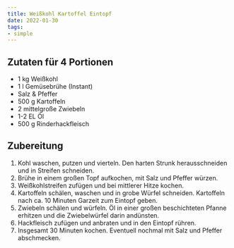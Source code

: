 ```yaml
---
title: Weißkohl Kartoffel Eintopf
date: 2022-01-30
tags:
- simple
---
```


## Zutaten für 4 Portionen
- 1 kg      Weißkohl
- 1 l       Gemüsebrühe (Instant)
- Salz & Pfeffer
- 500 g     Kartoffeln
- 2         mittelgroße Zwiebeln
- 1-2 EL    Öl
- 500 g     Rinderhackfleisch

## Zubereitung
1. Kohl waschen, putzen und vierteln. Den harten Strunk herausschneiden und in Streifen schneiden.
2. Brühe in einem großen Topf aufkochen, mit Salz und Pfeffer würzen.
3. Weißkohlstreifen zufügen und bei mittlerer Hitze kochen.
4. Kartoffeln schälen, waschen und in grobe Würfel schneiden. Kartoffeln nach ca. 10 Minuten Garzeit zum Eintopf geben.
5. Zwiebeln schälen und würfeln. Öl in einer großen beschichteten Pfanne erhitzen und die Zwiebelwürfel darin andünsten.
6. Hackfleisch zufügen und anbraten und in den Eintopf rühren.
7. Insgesamt 30 Minuten kochen. Eventuell nochmal mit Salz und Pfeffer abschmecken.
